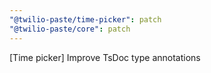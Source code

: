 ```yaml
---
"@twilio-paste/time-picker": patch
"@twilio-paste/core": patch
---
```


[Time picker] Improve TsDoc type annotations

